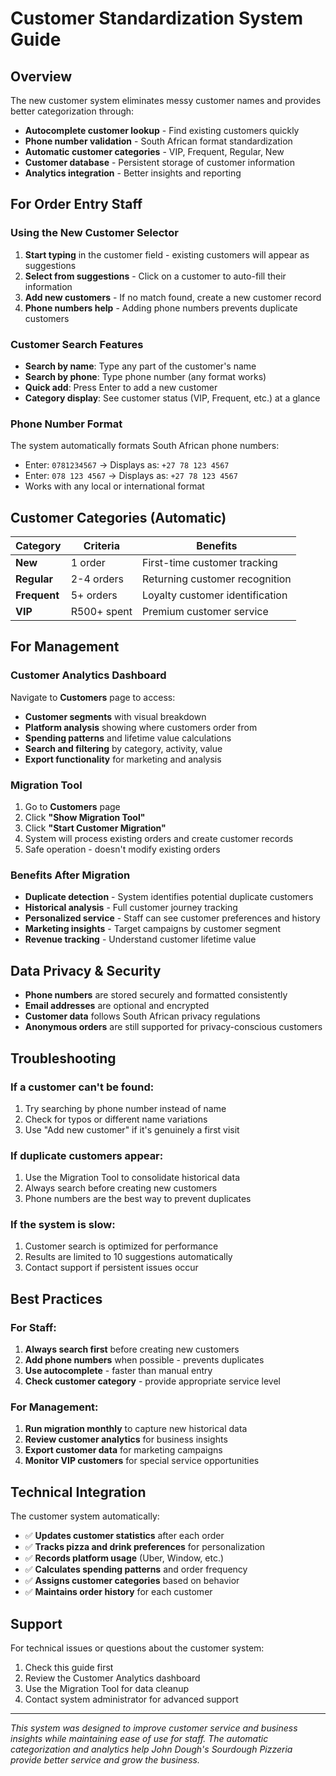 # Customer Standardization System Guide

## Overview
The new customer system eliminates messy customer names and provides better categorization through:
- **Autocomplete customer lookup** - Find existing customers quickly
- **Phone number validation** - South African format standardization
- **Automatic customer categories** - VIP, Frequent, Regular, New
- **Customer database** - Persistent storage of customer information
- **Analytics integration** - Better insights and reporting

## For Order Entry Staff

### Using the New Customer Selector

1. **Start typing** in the customer field - existing customers will appear as suggestions
2. **Select from suggestions** - Click on a customer to auto-fill their information
3. **Add new customers** - If no match found, create a new customer record
4. **Phone numbers help** - Adding phone numbers prevents duplicate customers

### Customer Search Features

- **Search by name**: Type any part of the customer's name
- **Search by phone**: Type phone number (any format works)
- **Quick add**: Press Enter to add a new customer
- **Category display**: See customer status (VIP, Frequent, etc.) at a glance

### Phone Number Format
The system automatically formats South African phone numbers:
- Enter: `0781234567` → Displays as: `+27 78 123 4567`
- Enter: `078 123 4567` → Displays as: `+27 78 123 4567`
- Works with any local or international format

## Customer Categories (Automatic)

| Category | Criteria | Benefits |
|----------|----------|----------|
| **New** | 1 order | First-time customer tracking |
| **Regular** | 2-4 orders | Returning customer recognition |
| **Frequent** | 5+ orders | Loyalty customer identification |
| **VIP** | R500+ spent | Premium customer service |

## For Management

### Customer Analytics Dashboard

Navigate to **Customers** page to access:
- **Customer segments** with visual breakdown
- **Platform analysis** showing where customers order from
- **Spending patterns** and lifetime value calculations
- **Search and filtering** by category, activity, value
- **Export functionality** for marketing and analysis

### Migration Tool

1. Go to **Customers** page
2. Click **"Show Migration Tool"**
3. Click **"Start Customer Migration"**
4. System will process existing orders and create customer records
5. Safe operation - doesn't modify existing orders

### Benefits After Migration

- **Duplicate detection** - System identifies potential duplicate customers
- **Historical analysis** - Full customer journey tracking  
- **Personalized service** - Staff can see customer preferences and history
- **Marketing insights** - Target campaigns by customer segment
- **Revenue tracking** - Understand customer lifetime value

## Data Privacy & Security

- **Phone numbers** are stored securely and formatted consistently
- **Email addresses** are optional and encrypted
- **Customer data** follows South African privacy regulations
- **Anonymous orders** are still supported for privacy-conscious customers

## Troubleshooting

### If a customer can't be found:
1. Try searching by phone number instead of name
2. Check for typos or different name variations
3. Use "Add new customer" if it's genuinely a first visit

### If duplicate customers appear:
1. Use the Migration Tool to consolidate historical data
2. Always search before creating new customers
3. Phone numbers are the best way to prevent duplicates

### If the system is slow:
1. Customer search is optimized for performance
2. Results are limited to 10 suggestions automatically
3. Contact support if persistent issues occur

## Best Practices

### For Staff:
1. **Always search first** before creating new customers
2. **Add phone numbers** when possible - prevents duplicates
3. **Use autocomplete** - faster than manual entry
4. **Check customer category** - provide appropriate service level

### For Management:
1. **Run migration monthly** to capture new historical data
2. **Review customer analytics** for business insights
3. **Export customer data** for marketing campaigns
4. **Monitor VIP customers** for special service opportunities

## Technical Integration

The customer system automatically:
- ✅ **Updates customer statistics** after each order
- ✅ **Tracks pizza and drink preferences** for personalization
- ✅ **Records platform usage** (Uber, Window, etc.)
- ✅ **Calculates spending patterns** and order frequency
- ✅ **Assigns customer categories** based on behavior
- ✅ **Maintains order history** for each customer

## Support

For technical issues or questions about the customer system:
1. Check this guide first
2. Review the Customer Analytics dashboard
3. Use the Migration Tool for data cleanup
4. Contact system administrator for advanced support

---

*This system was designed to improve customer service and business insights while maintaining ease of use for staff. The automatic categorization and analytics help John Dough's Sourdough Pizzeria provide better service and grow the business.*
